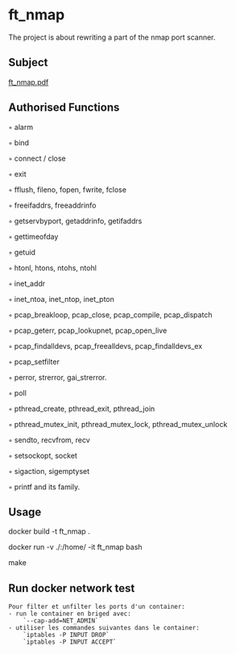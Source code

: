 # ft_nmap

The project is about rewriting a part of the nmap port scanner.

## Subject

[ft_nmap.pdf](https://github.com/C-Chafik/ft_nmap/files/11008768/ft_nmap.pdf)


## Authorised Functions

◦ alarm

◦ bind

◦ connect / close

◦ exit

◦ fflush, fileno, fopen, fwrite, fclose

◦ freeifaddrs, freeaddrinfo

◦ getservbyport, getaddrinfo, getifaddrs

◦ gettimeofday

◦ getuid

◦ htonl, htons, ntohs, ntohl

◦ inet_addr

◦ inet_ntoa, inet_ntop, inet_pton

◦ pcap_breakloop, pcap_close, pcap_compile, pcap_dispatch

◦ pcap_geterr, pcap_lookupnet, pcap_open_live

◦ pcap_findalldevs, pcap_freealldevs, pcap_findalldevs_ex

◦ pcap_setfilter

◦ perror, strerror, gai_strerror.

◦ poll

◦ pthread_create, pthread_exit, pthread_join

◦ pthread_mutex_init, pthread_mutex_lock, pthread_mutex_unlock

◦ sendto, recvfrom, recv

◦ setsockopt, socket

◦ sigaction, sigemptyset

◦ printf and its family.

## Usage

docker build -t ft_nmap .

docker run -v ./:/home/ -it ft_nmap bash

make

## Run docker network test

	Pour filter et unfilter les ports d'un container:
	- run le container en briged avec:
		`--cap-add=NET_ADMIN`
	- utiliser les commandes suivantes dans le container:
		`iptables -P INPUT DROP`
		`iptables -P INPUT ACCEPT`